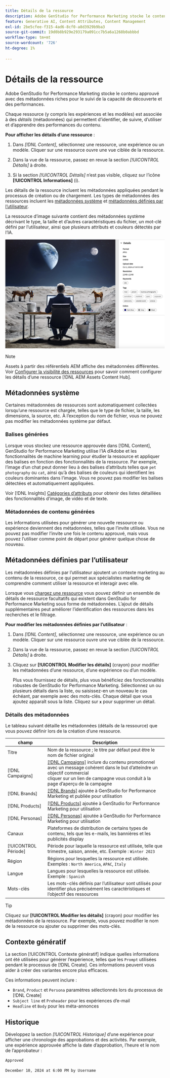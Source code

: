 ```yaml
---
title: Détails de la ressource
description: Adobe GenStudio for Performance Marketing stocke le contenu approuvé avec des métadonnées riches pour le suivi de la capacité de recherche et des performances.
feature: Generative AI, Content Attributes, Content Management
exl-id: 2be5cfee-f315-4ad6-8cf0-a8d3929b9ba3
source-git-commit: 19d0b8b929e293179a091cc7b5a6a1268b0abbbd
workflow-type: tm+mt
source-wordcount: '726'
ht-degree: 1%

---
```


# Détails de la ressource

Adobe GenStudio for Performance Marketing stocke le contenu approuvé avec des métadonnées riches pour le suivi de la capacité de découverte et des performances.

Chaque ressource (y compris les expériences et les modèles) est associée à des _détails_ (métadonnées) qui permettent d’identifier, de suivre, d’utiliser et d’apprendre des performances du contenu.

**Pour afficher les détails d’une ressource** :

1. Dans _[!DNL Content]_, sélectionnez une ressource, une expérience ou un modèle. Cliquer sur une ressource ouvre une vue ciblée de la ressource.

1. Dans la vue de la ressource, passez en revue la section _[!UICONTROL Détails]_ à droite.

1. Si la section _[!UICONTROL Détails]_ n’est pas visible, cliquez sur l’icône **[!UICONTROL Informations]** (i).

Les détails de la ressource incluent les métadonnées appliquées pendant le processus de création ou de chargement. Les types de métadonnées des ressources incluent les [métadonnées système](#system-metadata) et [métadonnées définies par l’utilisateur](#user-defined-metadata).

La ressource d’image suivante contient des métadonnées système décrivant le type, la taille et d’autres caractéristiques du fichier, un mot-clé défini par l’utilisateur, ainsi que plusieurs attributs et couleurs détectés par l’IA.

![détails d’une ressource avec plusieurs balises](/help/assets/content-asset-details.png)

>[!NOTE]
>
>Assets à partir des référentiels AEM affiche des métadonnées différentes. Voir [Configurer la visibilité des ressources](connect-aem-repo.md#step-4-configure-asset-visibility) pour savoir comment configurer les détails d’une ressource [!DNL AEM Assets Content Hub].

## Métadonnées système

Certaines métadonnées de ressources sont automatiquement collectées lorsqu’une ressource est chargée, telles que le type de fichier, la taille, les dimensions, la source, etc. À l’exception du nom de fichier, vous ne pouvez pas modifier les métadonnées système par défaut.

### Balises générées

Lorsque vous stockez une ressource approuvée dans [!DNL Content], GenStudio for Performance Marketing utilise l’IA d’Adobe et les fonctionnalités de machine learning pour étudier la ressource et appliquer des balises en fonction des fonctionnalités de la ressource. Par exemple, l’image d’un chat peut donner lieu à des balises d’attributs telles que `pet photography` ou `cat`, ainsi qu’à des balises de couleurs qui identifient les couleurs dominantes dans l’image. Vous ne pouvez pas modifier les balises détectées et automatiquement appliquées.

Voir [!DNL Insights] [Catégories d’attributs](/help/user-guide/insights/attributes.md#categories) pour obtenir des listes détaillées des fonctionnalités d’image, de vidéo et de texte.

### Métadonnées de contenu générées

Les informations utilisées pour générer une nouvelle ressource ou expérience deviennent des métadonnées, telles que l’invite utilisée. Vous ne pouvez pas modifier l’invite une fois le contenu approuvé, mais vous pouvez l’utiliser comme point de départ pour générer quelque chose de nouveau.

## Métadonnées définies par l’utilisateur

Les métadonnées définies par l’utilisateur ajoutent un contexte marketing au contenu de la ressource, ce qui permet aux spécialistes marketing de comprendre comment utiliser la ressource et interagir avec elle.

Lorsque vous [chargez une ressource](/help/user-guide/content/manage-assets.md#add-assets) vous pouvez définir un ensemble de détails de ressource facultatifs qui existent dans GenStudio for Performance Marketing sous forme de métadonnées. L’ajout de détails supplémentaires peut améliorer l’identification des ressources dans les recherches et le filtrage.

**Pour modifier les métadonnées définies par l’utilisateur** :

1. Dans _[!DNL Content]_, sélectionnez une ressource, une expérience ou un modèle. Cliquer sur une ressource ouvre une vue ciblée de la ressource.

1. Dans la vue de la ressource, passez en revue la section _[!UICONTROL Détails]_ à droite.

1. Cliquez sur **[!UICONTROL Modifier les détails]** (crayon) pour modifier les métadonnées d’une ressource, d’une expérience ou d’un modèle.

   Plus vous fournissez de détails, plus vous bénéficiez des fonctionnalités robustes de GenStudio for Performance Marketing. Sélectionnez un ou plusieurs détails dans la liste, ou saisissez-en un nouveau le cas échéant, par exemple avec des mots-clés. Chaque détail que vous ajoutez apparaît sous la liste. Cliquez sur **`x`** pour supprimer un détail.

### Détails des métadonnées

Le tableau suivant détaille les métadonnées (détails de la ressource) que vous pouvez définir lors de la création d’une ressource.

| champ | Description |
| -------------- | ----------- |
| Titre | Nom de la ressource ; le titre par défaut peut être le nom de fichier original |
| [!DNL Campaigns] | [[!DNL Campaigns]](/help/user-guide/campaigns/overview.md) inclure du contenu promotionnel avec un message cohérent dans le but d’atteindre un objectif commercial<br>cliquer sur un lien de campagne vous conduit à la page d’aperçu de la campagne |
| [!DNL Brands] | [[!DNL Brands]](/help/user-guide/guidelines/brands.md) ajoutée à GenStudio for Performance Marketing et publiée pour utilisation |
| [!DNL Products] | [[!DNL Products]](/help/user-guide/guidelines/products.md) ajoutée à GenStudio for Performance Marketing pour utilisation |
| [!DNL Personas] | [[!DNL Personas]](/help/user-guide/guidelines/personas.md) ajoutée à GenStudio for Performance Marketing pour utilisation |
| Canaux | Plateformes de distribution de certains types de contenu, tels que les e-mails, les bannières et les publicités display |
| [!UICONTROL Période] | Période pour laquelle la ressource est utilisée, telle que trimestre, saison, année, etc. Exemple : `Winter 2023` |
| Région   | Régions pour lesquelles la ressource est utilisée. Exemples : `North America`, `APAC`, `Italy` |
| Langue | Langues pour lesquelles la ressource est utilisée. Exemple : `Spanish` |
| Mots-clés | Les mots-clés définis par l’utilisateur sont utilisés pour identifier plus précisément les caractéristiques et l’objectif des ressources |

>[!TIP]
>
>Cliquez sur **[!UICONTROL Modifier les détails]** (crayon) pour modifier les métadonnées de la ressource. Par exemple, vous pouvez modifier le nom de la ressource ou ajouter ou supprimer des mots-clés.

## Contexte génératif

La section [!UICONTROL Contexte génératif] indique quelles informations ont été utilisées pour générer l’expérience, telles que les `Prompt` utilisées pendant le processus de [!DNL Create]. Ces informations peuvent vous aider à créer des variantes encore plus efficaces.

Ces informations peuvent inclure :

- `Brand`, `Product` et `Persona` paramètres sélectionnés lors du processus de [!DNL Create]
- `Subject line` et `Preheader` pour les expériences d’e-mail
- `Headline` et `Body` pour les méta-annonces

## Historique

Développez la section _[!UICONTROL Historique]_ d’une expérience pour afficher une chronologie des approbations et des activités. Par exemple, une expérience approuvée affiche la date d’approbation, l’heure et le nom de l’approbateur :

```
Approved

December 10, 2024 at 6:00 PM by Username
```
